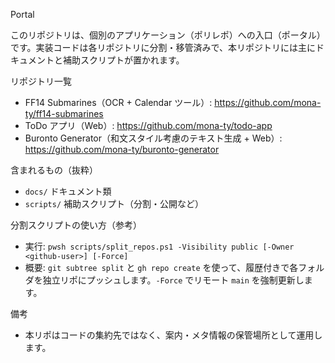 Portal

このリポジトリは、個別のアプリケーション（ポリレポ）への入口（ポータル）です。実装コードは各リポジトリに分割・移管済みで、本リポジトリには主にドキュメントと補助スクリプトが置かれます。

リポジトリ一覧
- FF14 Submarines（OCR + Calendar ツール）: https://github.com/mona-ty/ff14-submarines
- ToDo アプリ（Web）: https://github.com/mona-ty/todo-app
- Buronto Generator（和文スタイル考慮のテキスト生成 + Web）: https://github.com/mona-ty/buronto-generator

含まれるもの（抜粋）
- `docs/` ドキュメント類
- `scripts/` 補助スクリプト（分割・公開など）

分割スクリプトの使い方（参考）
- 実行: `pwsh scripts/split_repos.ps1 -Visibility public [-Owner <github-user>] [-Force]`
- 概要: `git subtree split` と `gh repo create` を使って、履歴付きで各フォルダを独立リポにプッシュします。`-Force` でリモート `main` を強制更新します。

備考
- 本リポはコードの集約先ではなく、案内・メタ情報の保管場所として運用します。
